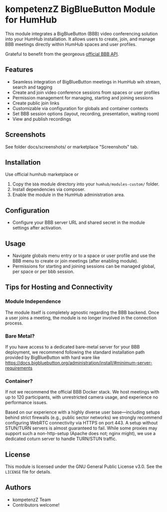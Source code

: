 # kompetenzZ BigBlueButton Module for HumHub

This module integrates a BigBlueButton (BBB) video conferencing solution into your HumHub installation. It allows users to create, join, and manage BBB meetings directly within HumHub spaces and user profiles.

Grateful to benefit from the georgeous [official BBB API](https://github.com/bigbluebutton/bigbluebutton-api-php).

## Features
- Seamless integration of BigBlueButton meetings in HumHub wih stream, search and tagging
- Create and join video conference sessions from spaces or user profiles
- Permission management for managing, starting and joining sessions
- Create public join links
- Customizable via configuration for globals and container contexts
- Set BBB session options (layout, recording, presentation, waiting room)
- View and publish recordings

## Screenshots
See folder docs/screenshots/ or marketplace "Screenshots" tab.

## Installation
Use official humhub marketplace or

1. Copy the `bbb` module directory into your `humhub/modules-custom/` folder.
2. Install dependencies via composer.
3. Enable the module in the HumHub administration area.

## Configuration
- Configure your BBB server URL and shared secret in the module settings after activation.

## Usage
- Navigate globals menu entry or to a space or user profile and use the BBB menu to create or join meetings (after enabling module).
- Permissions for starting and joining sessions can be managed global, per space or per bbb session.

## Tips for Hosting and Connectivity 

### Module Independence
The module itself is completely agnostic regarding the BBB backend. Once a user joins a meeting, the module is no longer involved in the connection process.

### Bare Metal?
If you have access to a dedicated bare-metal server for your BBB deployment, we recommend following the standard installation path provided by BigBlueButton with hard ware like
https://docs.bigbluebutton.org/administration/install/#minimum-server-requirements 

### Container?
If not we recommend the official BBB Docker stack. We host meetings with up to 120 participants, with unrestricted camera usage, and experience no performance issues.

Based on our experience with a highly diverse user base—including setups behind strict firewalls (e.g., public sector networks) we strongly recommend configuring WebRTC connectivity via HTTPS on port 443. A setup without STUN/TURN servers is almost guaranteed to fail. While some proxies may support such a non-http-setup (Apache does not; nginx might), we use a dedicated coturn server to handle TURN/STUN traffic.

## License
This module is licensed under the GNU General Public License v3.0. See the `LICENSE` file for details.

## Authors
- kompetenzZ Team
- Contributors welcome!
